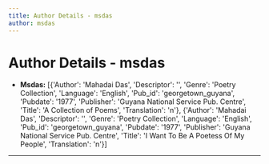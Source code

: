 ```yaml
---
title: Author Details - msdas
author: msdas
---
```


# Author Details - msdas

<ul>
    <li><strong>Msdas:</strong> [{'Author': 'Mahadai Das', 'Descriptor': '', 'Genre': 'Poetry Collection', 'Language': 'English', 'Pub_id': 'georgetown_guyana', 'Pubdate': '1977', 'Publisher': 'Guyana National Service Pub. Centre', 'Title': 'A Collection of Poems', 'Translation': 'n'}, {'Author': 'Mahadai Das', 'Descriptor': '', 'Genre': 'Poetry Collection', 'Language': 'English', 'Pub_id': 'georgetown_guyana', 'Pubdate': '1977', 'Publisher': 'Guyana National Service Pub. Centre', 'Title': 'I Want To Be A Poetess Of My People', 'Translation': 'n'}]</li>
</ul>
<hr>